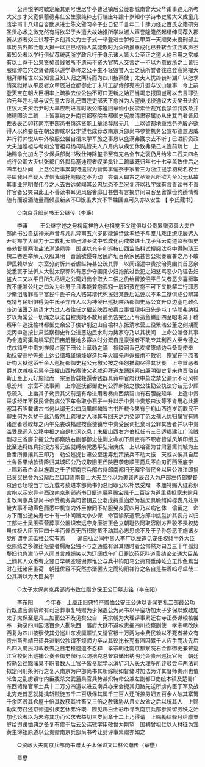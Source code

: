 <!-- { "loadSidebar": true } -->
　　公讳悦字时敏定庵其别号世居华亭曹泾镇后公徙郡城南曾大父华甫事迹无所考大父彦才父宽俱蓄德弗仕公生禀纯粹志行端庄年踰十岁知小学诗书史畧大义成童几废学甫十八知自奋励从进士陈文璧习举子业日记千言年二十肆力经史百氏之籍研穷圣贤心术之微充然有得欲举于乡遭大故始推所学以淑人声誉隆隆然起缙绅间荐入郡黉从游者众三试荐于乡刻其文为士子式一举登进士胪传三甲第一天顺癸未授刑部主事历员外郎会谳大狱一以正巳格物人莫能欺时为众所推重成化已丑转佥江西政声丕着知公者以学行俱优荐统两浙学政凡行于身示诸人皆大公至正之道人伦日用之常或有以士荐于公果贤矣虽贱贫所不遗苟不贤大官势人交言之一不以为意故浙之士皆归服缙绅岩穴之贤者咸以道学尊称之公平生不轻毁誉人士之获所誉者往往登高第擢大魁拜卿相世以公知言且知人归之两转而为四川按察使丁太夫人忧终丧补湖广以恕求情冤狱赖以平反者众甲辰进佥都御史丁未转工部侍郎宪宗升遐与议山陵事　今上嗣登天宝在朝大臣相率上疏欲去位公独不可曰更新之始正当竭忠报国岂可以去言耶弘治元年迁礼部与议先皇大丧礼己酉迁吏部天下愈推为人望庚戌授通议大夫癸丑进阶正议大夫资治尹时大旱应制进言时政公陈遵旧章恤小民崇素俭裁冗食禁滥罚数条并修德图治二疏　上皆嘉纳之升南京都察院右都御史宪度清肃寮属协从出其门者皆风裁表表乙卯转南京吏部尚书慎选贤能上章论荐居无几　上以留都地重戎务弥殷必欲得人以称要任在朝公卿咸以公才望老成荐改南京兵部尚书参赞机务公宣布德意恩威并行将帅悦从中外敬服公尝自谓未学军旅之事恳以盛满弗戡求去不听丁巳进阶资政大夫加赠祖与考如公官祖母杨母陆皆夫人八月内以疾乞休致弗果己未连前疏七　上始赐俞允加太子少保兵部尚书致仕特降玺书至有完名全节之褒仍月给米二石夫四名戒行公卿大夫供张都门外舆马塞途观者叹美奚让二疏哉既归年七十七卒盖致仕后之四年也讣闻　上念公历事累朝特遣官为营葬事谕祭于家者三为浙江提学初糊名校士寻曰我且自疑人谁信我请托觊觎迄不为动　尝谓人曰古之圣贤凡所欲为至公无私故其事业光明俊伟今之人去古远矣竭其公忠犹恐不至况复济以私字或有言善读书不善作官者公笑曰此正不善读书耳见风俗奢靡日甚尝有言揭屏间曰客至留馔俭约适情肴随有而设酒随量而倾虽新亲不□饭虽大宾不宰牲匪直可久亦以安生 
【 李氏藏书】 

　　○南京兵部尚书王公继传（李濂） 

　　李濂 
　　王公继字述之号樗庵祥符人也祖觉玉父瑄俱以公贵累赠资善大夫户部尚书公自幼神采声音与凡儿异甫五六岁即能诵诗读孝经不与羣儿戏正统戊辰选入开封郡学大肆力于二戴礼天顺己卯乡试中式成化丙戌举进士戊子拜云南道监察御史奉勑督理两淮盐法湔涤夙弊　国课以充辛卯巡按山西监临科试搜阅汰卷中得陶琰王槐二卷连举解元众服其明　晋藩欲侵夺居民庐址百余家民甚苦公拟奏震詟之乃不敢肆民赖以安　宗室分封忻州者虐纵特甚公疏其罪　以闻诏遣中贵按治竟幽其首恶余党悉寘于法忻人大悦太原郭外有恶少守圃见少妇抱孩过欲犯之妇怒骂恶少乃诬告妇盗大二又以平日所失尽诬之公麾妇出令取大二偿之仍绐留孩偿平日失者恶少喜亟取孩不能兼公叱之曰汝为壮男子且弗能兼抱孤矧一孱妇孩在抱不可下又能挈二行耶恶少惭沮服罪高平富民牛氏子杀人赂其壻代死民妇某氏后姑诬以不孝二狱俱成公辨其冤壻与民妇俱得免牛氏子弃市人以为神癸巳巡抚陜西都御史马公文升以边塞屯政久废边储匮乏疏请才力过人者往任之擢公陜西按察佥事督理屯田先是屯丁恃顽弗纳租岁以为常公一切绳之以法自权贵始不数月逋负告完公乃令造鱼鳞册四至昭晰易于稽察甲午巡抚榆林都御史余公子俊铲削边山自榆林东抵清水营工役繁浩公董之刻期而完丙申巡按甘肃监察御史许公进恶边民水利为势家夺乃以其状闻　上命公兼督其事乃令造河渠沟埧军民田亩册量地多寡以时分溉自是豪强者不敢专其利西人至今德之戊戌镇守中贵刘祥侵占塞下田公上章劾之谪　裕陵司香己亥擢原靖边兵备副使奉　勑抚安高桥等处土达公缮城堡慎烽燧造兵车火器先声遐振虏不敢犯　宗室在平凉者讦构大狱逮系千余人巡抚都御史程公元檄公按之任怨推鞫尽得其状奏　上夺首恶者爵其次减禄示惩辛丑擢山西按察使父老咸迎拜道左踊跃喜曰廉明御史复来也晋俗自新正至上元好施狱而　宗室皆载牲馔香钱器具竟中官府狱中莫之禁公谕示不可风顿息汾州　宗室不法事闻　上命巡抚都御史何公乔新按之檄公往勘公执法穷诘无少顾忌疏入　上幽其子勑责其父前是有希进用者奏山西紫碧山有石胆能延年　上遣中贵采求经年不获民皆告病公下车令取小石子一升以示中贵中贵怒曰汝等不肯用心此搪塞耳石胆载诸古书何以谓无公曰凤凰麒麟皆古书所载今果有乎矧山西连岁荒歉民不聊生何为久扰于此乃毅然上疏寝之人称其有回天之力癸卯丁范太孺人忧归属官有赙诸途者悉峻却之丙午免丧改福建按察使镇守中贵受民词批臬司公罪其告者并以中贵滥受民词入公移中报之自是批词讫息丁未擢山西右方伯抵任甫三日适福建江广流贼剽刼三省靡宁擢公为都察院右副都御史往剿之命初下属吏有不职者皆望风解印绶去比至选将练兵指授方畧元凶就缚余党悉平弘治庚戌　上以哈密为甘肃藩篱其城为土鲁番所据攘其王印乃　勑公廵抚甘肃公至运筹划策按兵不动大振　天威以俟其自屈土鲁番果纳款请降归其城印公乃议取旧王侄陜巴袭忠顺王爵兵不血刃而西陲底宁　上赐彩币白金以旌嘉之壬子擢南京兵部右侍郎南都旧无廨宇借民舍以居公渡江即捐巳资买民舍为公廨后至□□焉南都士大夫至今以为美谈丙辰召入为户部左侍郎提督京通仓场粮刍丁巳九载考绩进本部尚书仍总旧职公以朴忠受知　孝庙特赐大红彩织宫袍以示宠异辛酉改南京刑部尚书□便道展墓赐宝镪千二百锭为道里费抵家未逾月复改南京兵部尚书参赞机务典司留钥云公老成持重岿然为黎庶具瞻缙绅标表凡处京畿大事不动声色而悉中机宜内外臣僚罔不帖服癸亥夏四月乃以病乞休　谕留之　命方下而公逝矣寿七十有一讣闻赠太小少保　命官谕祭遣职方郎中姚玺护其丧舟以归工部进士吴玉荣营葬事公器识宏远守身廉洁正色立朝耻依阿取容刚方严毅不畏权势虽位极人臣历宦四十年而俸赀无所积财货不动其心志思虑不及于子孙怨恶不施诸乡党所谓中流砥柱公实有焉 
　　谕曰弘治间中贵人李广以左道见宠任权倾中外大臣竞贿结之多骤迁枢要者樗庵公独不与之通或有讽其随时者公愕然对曰吾三十年孤灯嫠妇也肯渝节乎人闻其言咸姗笑以为迂阔戊午广□罪饮药死科道官劾论交通大臣某　上悯其人众悉宥之翌日早朝空班谢罪惟公与兵书钧阳马公弗预垂绅屹立无怍色焉当时在廷诸臣虽荷　朝廷优容不究然亦渐罢去之而钧阳祥符之名自是益着呜呼卓哉二公其斯以为大臣矣乎 

　　○太子太保南京兵部尚书致仕赠少保王公□墓志铭（李东阳） 

　　李东阳 
　　今年春　上厘正旧典特严赠恤公安王公适以讣闻吏礼二部最公功行既遣官谕祭命有司治葬事复特赠为少保盖公为尚书以平蛮功加太子少保以致政加太子太保至是凡三加而公不及见矣公自　宪宗朝为大理评事累迁右寺正奏谳粮核尝奉　勑录四川囚活百余人勘陜西　藩府大狱不避权贵擢四川按察副使　孝宗朝改陜西复为四川按察使其分巡川东发廪赈饥又请官银十万两为籴费民赖以不死者甚众有贵州苗弗靖巳征兵进剿公独谓不烦师力卒从其议比长宪有滞囚累千人应手而决先后凡四入蜀民习政教去之日老稚遮道不忍释　孝宗朝迁南京都察院右佥都御史兼督巡江官校例出巡捕公奏令御史偕行以防掊克总督京储出纳明允会贵州巡抚官阙　朝廷特勑公往黜藩臬不职者数人土官子皆令就学以消犷习入长大理多所评驳尝与两法司拟定问刑条例行之复入南京为户部尚书其所综制如督储时加法为详其督师贵州也值米鲁之乱虏镇守内臣戕杀文武藩臬官兵势甚炽特命公兼左副都□史统本镇及楚蜀广东西诸路官军土兵十二万分四道以进云南兵亦来会扼其归路先送所虏内臣于军及战北穷走首恶就毙擒斩贼徒五千二百级俘其属千三百人还所掠男妇五百余人破其寨箐千余区毁其仓屋十倍其数获其牲畜又三倍之赦诸胁从且立故酋之后以统其人　上赐勑奖劳召还京师道引疾乞休弗许既　陛见赐白金彩币寻改南京兵部参赞留务秩之始加也论者以为未称其功而公求去益切三岁间章十二上乃得请　上赐勑给驿月给廪粟岁给舆隶恤典之备复有俟于后云公讳轼字用敬世为荆望　国初曾祖仁以人材征为宜黄主簿祖原道以公贵赠南京兵部尚书考让封评事累赠亦如之 

　　○资政大夫南京兵部尚书赠太子太保谥文□林公瀚传（章懋） 

　　章懋 

